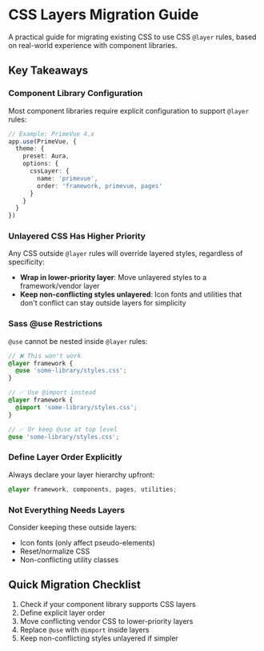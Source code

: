 # CSS Layers Migration Guide

A practical guide for migrating existing CSS to use CSS `@layer` rules, based on real-world experience with component libraries.

## Key Takeaways

### Component Library Configuration
Most component libraries require explicit configuration to support `@layer` rules:

```typescript
// Example: PrimeVue 4.x
app.use(PrimeVue, {
  theme: {
    preset: Aura,
    options: {
      cssLayer: {
        name: 'primevue',
        order: 'framework, primevue, pages'
      }
    }
  }
})
```

### Unlayered CSS Has Higher Priority
Any CSS outside `@layer` rules will override layered styles, regardless of specificity:

- **Wrap in lower-priority layer**: Move unlayered styles to a framework/vendor layer
- **Keep non-conflicting styles unlayered**: Icon fonts and utilities that don't conflict can stay outside layers for simplicity

### Sass @use Restrictions
`@use` cannot be nested inside `@layer` rules:

```scss
// ❌ This won't work
@layer framework {
  @use 'some-library/styles.css';
}

// ✅ Use @import instead
@layer framework {
  @import 'some-library/styles.css';
}

// ✅ Or keep @use at top level
@use 'some-library/styles.css';
```

### Define Layer Order Explicitly
Always declare your layer hierarchy upfront:

```scss
@layer framework, components, pages, utilities;
```

### Not Everything Needs Layers
Consider keeping these outside layers:
- Icon fonts (only affect pseudo-elements)
- Reset/normalize CSS
- Non-conflicting utility classes

## Quick Migration Checklist

1. Check if your component library supports CSS layers
2. Define explicit layer order
3. Move conflicting vendor CSS to lower-priority layers
4. Replace `@use` with `@import` inside layers
5. Keep non-conflicting styles unlayered if simpler